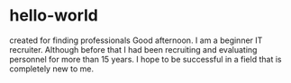 # hello-world
created for finding professionals
Good afternoon. I am a beginner IT recruiter. Although before that I had been recruiting and evaluating personnel for more than 15 years. I hope to be successful in a field that is completely new to me.
